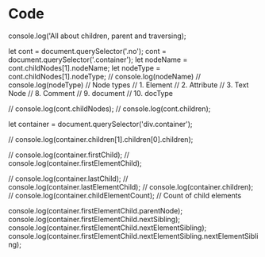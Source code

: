 # Code

console.log('All about children, parent and traversing);

let cont = document.querySelector('.no');
cont = document.querySelector('.container');
let nodeName = cont.childNodes[1].nodeName;
let nodeType = cont.childNodes[1].nodeType;
// console.log(nodeName)
// console.log(nodeType)
// Node types
// 1. Element
// 2. Attribute
// 3. Text Node
// 8. Comment
// 9. document
// 10. docType

// console.log(cont.childNodes);
// console.log(cont.children);

let container = document.querySelector('div.container');

// console.log(container.children[1].children[0].children);

// console.log(container.firstChild);
// console.log(container.firstElementChild);

// console.log(container.lastChild);
// console.log(container.lastElementChild);
// console.log(container.children);
// console.log(container.childElementCount); // Count of child elements

console.log(container.firstElementChild.parentNode);
console.log(container.firstElementChild.nextSibling);
console.log(container.firstElementChild.nextElementSibling);
console.log(container.firstElementChild.nextElementSibling.nextElementSibling);